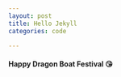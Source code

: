 ```yaml
---
layout: post
title: Hello Jekyll
categories: code

---
```


#### Happy Dragon Boat Festival :kissing_heart:

